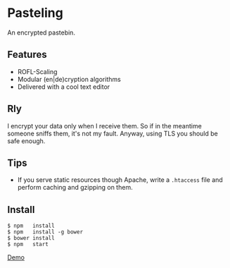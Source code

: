 Pasteling
=========
An encrypted pastebin.

Features
--------
- ROFL-Scaling
- Modular (en|de)cryption algorithms
- Delivered with a cool text editor

Rly
---
I encrypt your data only when I receive them. So if in the meantime someone sniffs them, it's not my fault. Anyway, using TLS you should be safe enough.

Tips
----
- If you serve static resources though Apache, write a `.htaccess` file and perform caching and gzipping on them.


Install
-------
```
$ npm   install
$ npm   install -g bower
$ bower install
$ npm   start
```

[Demo](http://pasteling.giovannicapuano.net)
